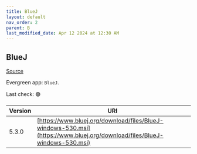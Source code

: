 ```yaml
---
title: BlueJ
layout: default
nav_order: 2
parent: B
last_modified_date: Apr 12 2024 at 12:30 AM
---
```


## BlueJ

[Source](https://www.bluej.org/)

Evergreen app: `BlueJ`. 

Last check: 🟢

| Version | URI                                                                                                                      |
| ------- | ------------------------------------------------------------------------------------------------------------------------ |
| 5.3.0   | [https://www.bluej.org/download/files/BlueJ-windows-530.msi](https://www.bluej.org/download/files/BlueJ-windows-530.msi) |
